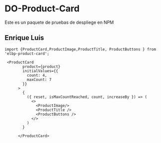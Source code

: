 # DO-Product-Card

Este es un paquete de pruebas de despliege en NPM


## Enrique Luis
```
import {ProductCard,ProductImage,ProductTitle, ProductButtons } from 'elbp-product-card';
```
```
 <ProductCard
        product={product}
        initialValues={{
          count: 4,
          maxCount: 7
        }}
      >
        {
          ({ reset, isMaxCountReached, count, increaseBy }) => (
            <>
              <ProductImage/>
              <ProductTitle />
              <ProductButtons />
            </>
          )
        }

      </ProductCard>
```